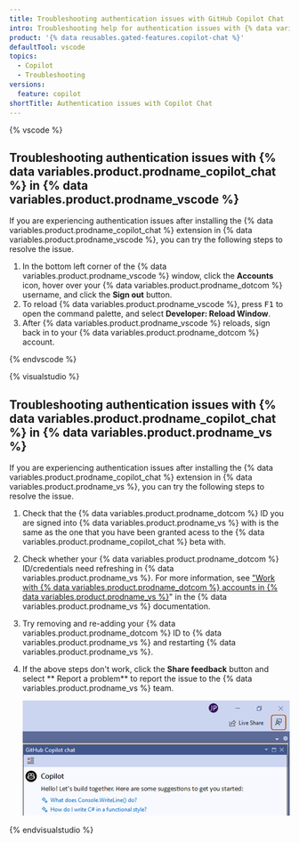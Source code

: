 ```yaml
---
title: Troubleshooting authentication issues with GitHub Copilot Chat
intro: Troubleshooting help for authentication issues with {% data variables.product.prodname_copilot_chat %}.
product: '{% data reusables.gated-features.copilot-chat %}'
defaultTool: vscode
topics:
  - Copilot
  - Troubleshooting
versions:
  feature: copilot
shortTitle: Authentication issues with Copilot Chat
---
```



{% vscode %}

## Troubleshooting authentication issues with {% data variables.product.prodname_copilot_chat %} in {% data variables.product.prodname_vscode %}

If you are experiencing authentication issues after installing the {% data variables.product.prodname_copilot_chat %} extension in {% data variables.product.prodname_vscode %}, you can try the following steps to resolve the issue.

1. In the bottom left corner of the {% data variables.product.prodname_vscode %} window, click the **Accounts** icon, hover over your {% data variables.product.prodname_dotcom %} username, and click the **Sign out** button.
1. To reload {% data variables.product.prodname_vscode %}, press <kbd>F1</kbd> to open the command palette, and select **Developer: Reload Window**. 
1. After {% data variables.product.prodname_vscode %} reloads, sign back in to your {% data variables.product.prodname_dotcom %} account.

{% endvscode %}



{% visualstudio %}

## Troubleshooting authentication issues with {% data variables.product.prodname_copilot_chat %} in {% data variables.product.prodname_vs %}

If you are experiencing authentication issues after installing the {% data variables.product.prodname_copilot_chat %} extension in {% data variables.product.prodname_vs %}, you can try the following steps to resolve the issue.

1. Check that the {% data variables.product.prodname_dotcom %} ID you are signed into {% data variables.product.prodname_vs %} with is the same as the one that you have been granted acess to the {% data variables.product.prodname_copilot_chat %} beta with.
1. Check whether your {% data variables.product.prodname_dotcom %} ID/credentials need refreshing in {% data variables.product.prodname_vs %}. For more information, see ["Work with {% data variables.product.prodname_dotcom %} accounts in {% data variables.product.prodname_vs %}](https://learn.microsoft.com/en-us/visualstudio/ide/work-with-github-accounts?view=vs-2022)" in the {% data variables.product.prodname_vs %} documentation.
1. Try removing and re-adding your {% data variables.product.prodname_dotcom %} ID to {% data variables.product.prodname_vs %} and restarting {% data variables.product.prodname_vs %}.
1. If the above steps don't work, click the **Share feedback** button and select ** Report a problem** to report the issue to the {% data variables.product.prodname_vs %} team.
    
    ![Screenshot of the share feedback button in {% data variables.product.prodname_vs %}.](/assets/images/help/copilot/vs-share-feedback-button.png)


{% endvisualstudio %}